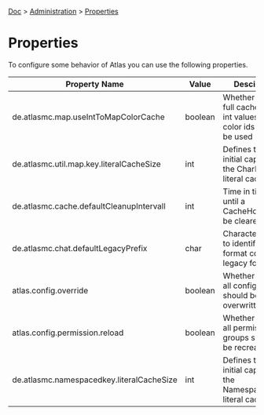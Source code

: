 [Doc](doc.md) > [Administration](doc.md#administration) > [Properties]()

# Properties

To configure some behavior of Atlas you can use the following properties.

| Property Name                             | Value   | Desciption                                                                | Default |
|-------------------------------------------|---------|---------------------------------------------------------------------------|---------|
| de.atlasmc.map.useIntToMapColorCache      | boolean | Whether or not a full cache of rgb int values to color ids should be used | true    |
| de.atlasmc.util.map.key.literalCacheSize  | int     | Defines the initial capacity of the CharKey literal cache                 | 512     |
| de.atlasmc.cache.defaultCleanupIntervall  | int     | Time in ticks until a CacheHolder will be cleared                         | 6000    |
| de.atlasmc.chat.defaultLegacyPrefix       | char    | Character used to identify chat format codes in legacy format             | §       |
| atlas.config.override                     | boolean | Whether or not all configuration should be overwritten                    | false   |
| atlas.config.permission.reload            | boolean | Whether or not all permission groups should be recreated                  | false   |
| de.atlasmc.namespacedkey.literalCacheSize | int     | Defines the initial capacity of the NamespacedKey literal cache           | 512     |